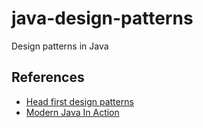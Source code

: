 # java-design-patterns
Design patterns in Java

## References
* [Head first design patterns](https://www.amazon.com/Head-First-Design-Patterns-Brain-Friendly/dp/0596007124)
* [Modern Java In Action](https://www.manning.com/books/modern-java-in-action)
